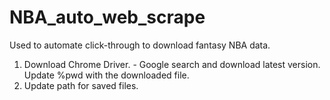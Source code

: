 # NBA_auto_web_scrape
Used to automate click-through to download fantasy NBA data. 

1. Download Chrome Driver. - Google search and download latest version. Update %pwd with the downloaded file. 
2. Update path for saved files. 
